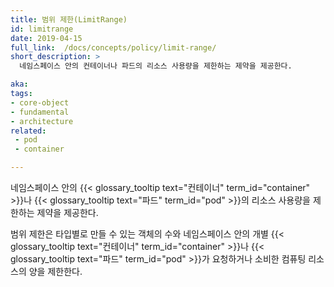```yaml
---
title: 범위 제한(LimitRange)
id: limitrange
date: 2019-04-15
full_link:  /docs/concepts/policy/limit-range/
short_description: >
  네임스페이스 안의 컨테이너나 파드의 리소스 사용량을 제한하는 제약을 제공한다.

aka:
tags:
- core-object
- fundamental
- architecture
related:
 - pod
 - container

---
```

  네임스페이스 안의 {{< glossary_tooltip text="컨테이너" term_id="container" >}}나 {{< glossary_tooltip text="파드" term_id="pod" >}}의 리소스 사용량을 제한하는 제약을 제공한다.

<!--more-->
범위 제한은 타입별로 만들 수 있는 객체의 수와
네임스페이스 안의 개별 {{< glossary_tooltip text="컨테이너" term_id="container" >}}나 {{< glossary_tooltip text="파드" term_id="pod" >}}가 요청하거나 소비한 컴퓨팅 리소스의 양을 제한한다.
